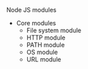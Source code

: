 Node JS modules 
* Core modules
  * File system module
  * HTTP module
  * PATH module
  * OS module
  * URL module
